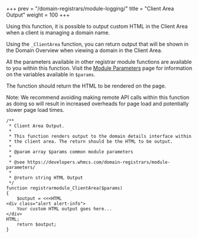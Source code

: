 +++
prev = "/domain-registrars/module-logging/"
title = "Client Area Output"
weight = 100
+++

Using this function, it is possible to output custom HTML in the Client Area when a client is managing a domain name. 

Using the `_ClientArea` function, you can return output that will be shown in the Domain Overview when viewing a domain in the Client Area. 

All the parameters available in other registrar module functions are available to you within this function. 
Visit the [Module Parameters](https://developers.whmcs.com/domain-registrars/module-parameters/) page for information on  the variables available in `$params`. 

The function should return the HTML to be rendered on the page. 

Note: We recommend avoiding making remote API calls within this function as doing so will result in increased overheads for page 
load and potentially slower page load times.

```
/**
 * Client Area Output.
 *
 * This function renders output to the domain details interface within
 * the client area. The return should be the HTML to be output.
 *
 * @param array $params common module parameters
 *
 * @see https://developers.whmcs.com/domain-registrars/module-parameters/
 *
 * @return string HTML Output
 */
function registrarmodule_ClientArea($params)
{
    $output = <<<HTML
<div class="alert alert-info">
    Your custom HTML output goes here...
</div>
HTML;
    return $output;
}
```